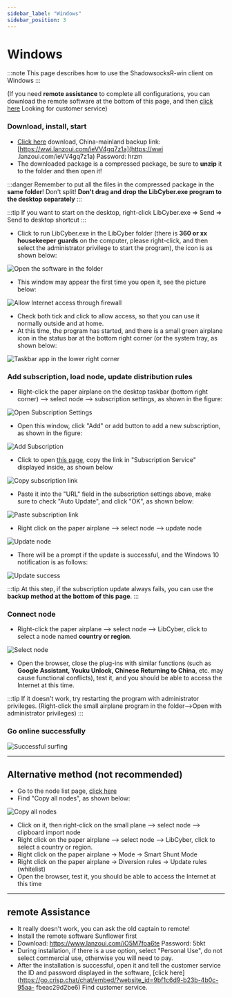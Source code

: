 ```yaml
---
sidebar_label: "Windows"
sidebar_position: 3
---
```

# Windows

:::note
This page describes how to use the ShadowsocksR-win client on Windows
:::

(If you need **remote assistance** to complete all configurations, you can download the remote software at the bottom of this page, and then [click here](https://go.crisp.chat/chat/embed/?website_id=9bf1c6d9-b23b-4b0c-95aa-fbeac29d2be6) Looking for customer service)


### Download, install, start
- [Click here](https://panel.libcyber.xyz/clients/LibCyber-Win.zip) download, China-mainland backup link: [https://wwi.lanzoui.com/ieVV4gq7z1a](https://wwi .lanzoui.com/ieVV4gq7z1a) Password: hrzm
- The downloaded package is a compressed package, be sure to **unzip** it to the folder and then open it!

:::danger
Remember to put all the files in the compressed package in the **same folder**! Don't split! **Don't drag and drop the LibCyber.exe program to the desktop separately**
:::

:::tip
If you want to start on the desktop, right-click LibCyber.exe => Send => Send to desktop shortcut
:::

- Click to run LibCyber.exe in the LibCyber ​​folder (there is **360 or xx housekeeper guards** on the computer, please right-click, and then select the administrator privilege to start the program), the icon is as shown below:

![Open the software in the folder][app-in-dir]

- This window may appear the first time you open it, see the picture below:

![Allow Internet access through firewall][firewall-allow]

- Check both tick and click to allow access, so that you can use it normally outside and at home.
- At this time, the program has started, and there is a small green airplane icon in the status bar at the bottom right corner (or the system tray, as shown below:

![Taskbar app in the lower right corner][app-in-dock]


### Add subscription, load node, update distribution rules
- Right-click the paper airplane on the desktop taskbar (bottom right corner) --> select node --> subscription settings, as shown in the figure:

![Open Subscription Settings][open-sub-setting]

- Open this window, click "Add" or add button to add a new subscription, as shown in the figure:

![Add Subscription][sub-setting]

- Click to open [this page](https://panel.libcyber.xyz/nodeList), copy the link in "Subscription Service" displayed inside, as shown below

![Copy subscription link][copy-link]

- Paste it into the "URL" field in the subscription settings above, make sure to check "Auto Update", and click "OK", as shown below:

![Paste subscription link][paste-link]

- Right click on the paper airplane --> select node --> update node

![Update node][update-node]

- There will be a prompt if the update is successful, and the Windows 10 notification is as follows:

![Update success][update-success]

:::tip
At this step, if the subscription update always fails, you can use the **backup method at the bottom of this page**.
:::

### Connect node

- Right-click the paper airplane --> select node --> LibCyber, click to select a node named **country or region**.

![Select node][select-node]

- Open the browser, close the plug-ins with similar functions (such as **Google Assistant, Youku Unlock, Chinese Returning to China**, etc. may cause functional conflicts), test it, and you should be able to access the Internet at this time.

:::tip
If it doesn't work, try restarting the program with administrator privileges. (Right-click the small airplane program in the folder-->Open with administrator privileges)
:::

### Go online successfully
![Successful surfing][success]

---

## Alternative method (not recommended)

- Go to the node list page, [click here](https://panel.libcyber.xyz/nodeList)
- Find "Copy all nodes", as shown below:

![Copy all nodes][copy-all-node]

- Click on it, then right-click on the small plane --> select node --> clipboard import node
- Right click on the paper airplane --> select node --> LibCyber, click to select a country or region.
- Right click on the paper airplane -> Mode -> Smart Shunt Mode
- Right click on the paper airplane -> Diversion rules -> Update rules (whitelist)
- Open the browser, test it, you should be able to access the Internet at this time

---

## remote Assistance

- It really doesn't work, you can ask the old captain to remote!
- Install the remote software Sunflower first
- Download: https://www.lanzoui.com/iO5M7foa6te Password: 5bkt
- During installation, if there is a use option, select "Personal Use", do not select commercial use, otherwise you will need to pay.
- After the installation is successful, open it and tell the customer service the ID and password displayed in the software, [click here](https://go.crisp.chat/chat/embed/?website_id=9bf1c6d9-b23b-4b0c-95aa- fbeac29d2be6) Find customer service.

[app-in-dir]: /img/shadow-win/app-in-dir.jpg "Open the software in the folder "
[firewall-allow]: /img/shadow-win/firewall-allow.jpg "Allow Internet access through firewall"
[app-in-dock]: /img/shadow-win/app-in-dock.jpg "app in the taskbar"
[open-sub-setting]: /img/shadow-win/open-sub-setting.jpg "Open subscription settings"
[sub-setting]: /img/shadow-win/sub-setting.jpg "Add Subscription"
[copy-link]: /img/shadow-win/copy-link.jpg "Copy Subscription Link"
[paste-link]: /img/shadow-win/paste-link.jpg "Paste Subscription Link"
[update-node]: /img/shadow-win/update-node.jpg "Update Node"
[update-success]: /img/shadow-win/update-success.jpg "Update successful"
[select-node]: /img/shadow-win/select-node.jpg "Select Node"
[success]: /img/shadow-win/success.jpg "Successfully surfed the Internet"
[copy-all-node]: /img/shadow-win/copy-all-node.jpg "Copy all nodes"